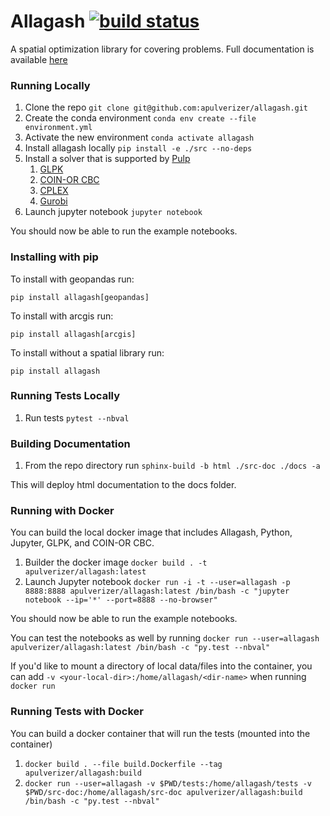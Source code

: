 # Allagash [![build status](https://github.com/apulverizer/allagash/workflows/Build/badge.svg)](https://github.com/apulverizer/allagash/actions)
A spatial optimization library for covering problems. Full documentation is available [here](https://apulverizer.github.io/allagash)

### Running Locally
1. Clone the repo `git clone git@github.com:apulverizer/allagash.git`
2. Create the conda environment `conda env create --file environment.yml`
3. Activate the new environment `conda activate allagash`
4. Install allagash locally `pip install -e ./src --no-deps`
5. Install a solver that is supported by [Pulp](https://github.com/coin-or/pulp)
    1. [GLPK](https://www.gnu.org/software/glpk/)
    2. [COIN-OR CBC](https://github.com/coin-or/Cbc)
    3. [CPLEX](https://www.ibm.com/analytics/cplex-optimizer)
    4. [Gurobi](https://www.gurobi.com/)
6. Launch jupyter notebook `jupyter notebook`

You should now be able to run the example notebooks.

### Installing with pip

To install with geopandas run:

`pip install allagash[geopandas]`

To install with arcgis run:

`pip install allagash[arcgis]`

To install without a spatial library run:

`pip install allagash`

### Running Tests Locally
1. Run tests `pytest --nbval`

### Building Documentation
1. From the repo directory run `sphinx-build -b html ./src-doc ./docs -a`

This will deploy html documentation to the docs folder.

### Running with Docker
You can build the local docker image that includes Allagash, Python, Jupyter, GLPK, and COIN-OR CBC.

1. Builder the docker image `docker build . -t apulverizer/allagash:latest`
2. Launch Jupyter notebook `docker run -i -t --user=allagash -p 8888:8888 apulverizer/allagash:latest /bin/bash -c "jupyter notebook --ip='*' --port=8888 --no-browser"`

You should now be able to run the example notebooks.

You can test the notebooks as well by running `docker run --user=allagash apulverizer/allagash:latest /bin/bash -c "py.test --nbval"`

If you'd like to mount a directory of local data/files into the container, you can add `-v <your-local-dir>:/home/allagash/<dir-name>` when running `docker run`

### Running Tests with Docker
You can build a docker container that will run the tests (mounted into the container)

1. `docker build . --file build.Dockerfile --tag apulverizer/allagash:build`
2. `docker run --user=allagash -v $PWD/tests:/home/allagash/tests -v $PWD/src-doc:/home/allagash/src-doc apulverizer/allagash:build /bin/bash -c "py.test --nbval"`
